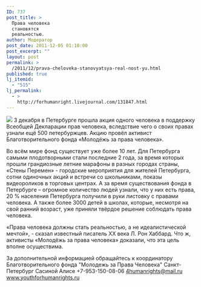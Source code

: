```yaml
---
ID: 737
post_title: >
  Права человека
  становятся
  реальностью.
author: Модератор
post_date: 2011-12-05 01:10:00
post_excerpt: ""
layout: post
permalink: >
  /2011/12/prava-cheloveka-stanovyatsya-real-nost-yu.html
published: true
lj_itemid:
  - "515"
lj_permalink:
  - >
    http://forhumanright.livejournal.com/131847.html
---
```

<img src="http://cs5338.vk.com/u132145096/132409092/x_5b26039f.jpg" /> 3 декабря в Петербурге прошла акция одного человека в поддержку Всеобщей Декларации прав человека, вследствие чего о своих правах узнали ещё 500 петербуржцев. Акцию провёл активист Благотворительного фонда «Молодёжь за права человека».

Во всём мире фонд существует уже более 10 лет. Для Петербурга самыми плодотворными стали последние 2 года, за время которых прошли грандиозные летние марафоны в разных городах страны, «Стены Перемен» - городские мероприятия для жителей Петербурга, сотни одиночных акций и встречи со школьниками, показы видеороликов в торговых центрах. А за время существования фонда в Петербурге – огромное количество людей узнали, что у них есть права, 20 % населения Петербурга получили в руки листовку с правами человека. А также более 3000 детей в школах, которые, несмотря на свой ранний возраст, уже приняли твёрдое решение соблюдать права человека.
	
«Права человека должны стать реальностью, а не идеалистической мечтой», - сказал известный писатель ХХ века Л. Рон Хаббард. Что ж, активисты «Молодёжь за права человека» доказали, что эта цель вполне осуществима.
	
За дополнительной информацией обращайтесь к координатору
Благотворительного фонда
"Молодежь за Права Человека" Санкт-Петербург 
Сасиной Алисе 
+7-953-150-08-06 
4humanrights@mail.ru
www.youthforhumanrights.ru